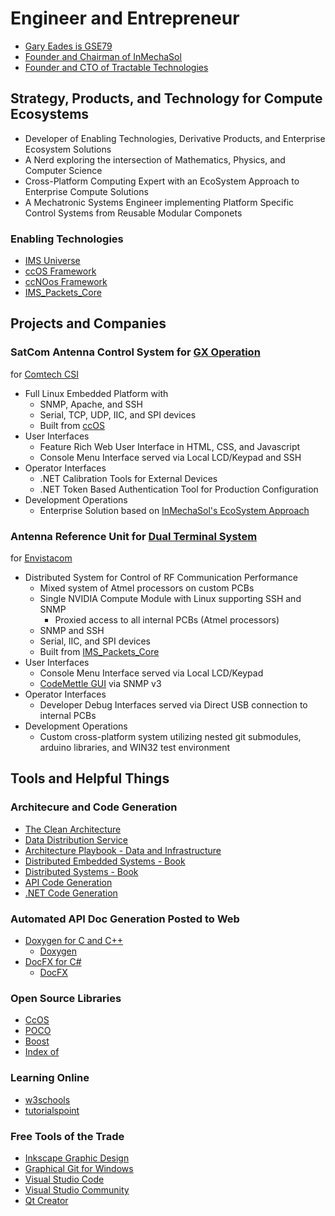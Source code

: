 # Engineer and Entrepreneur
- [Gary Eades is GSE79](https://gse79.net)
- [Founder and Chairman of InMechaSol](https://www.inmechasol.org)
- [Founder and CTO of Tractable Technologies](https://tractabletechnologies.com)
## Strategy, Products, and Technology for Compute Ecosystems
- Developer of Enabling Technologies, Derivative Products, and Enterprise Ecosystem Solutions
- A Nerd exploring the intersection of Mathematics, Physics, and Computer Science
- Cross-Platform Computing Expert with an EcoSystem Approach to Enterprise Compute Solutions
- A Mechatronic Systems Engineer implementing Platform Specific Control Systems from Reusable Modular Componets

### Enabling Technologies
- [IMS Universe](https://github.com/inmechasol/ims#an-enterprise-solution)
- [ccOS Framework](https://github.com/InMechaSol/ccOS#ccos-extends-ccnoos)
- [ccNOos Framework](https://github.com/InMechaSol/ccNOos#ccnoos---build-portable-microcontroller-applications)
- [IMS_Packets_Core](https://inmechasol.com/IMS_Packets_Core/index.html)

## Projects and Companies

### SatCom Antenna Control System for [GX Operation](https://www.inmarsat.com/en/solutions-services/global-xpress.html)
for [Comtech CSI](https://comtechsystems.com/)
- Full Linux Embedded Platform with
  - SNMP, Apache, and SSH
  - Serial, TCP, UDP, IIC, and SPI devices
  - Built from [ccOS](https://github.com/InMechaSol/ccOS#ccos-extends-ccnoos)
- User Interfaces
  - Feature Rich Web User Interface in HTML, CSS, and Javascript
  - Console Menu Interface served via Local LCD/Keypad and SSH
- Operator Interfaces
  - .NET Calibration Tools for External Devices
  - .NET Token Based Authentication Tool for Production Configuration
- Development Operations
  - Enterprise Solution based on [InMechaSol's EcoSystem Approach](https://github.com/InMechaSol/IMS#an-enterprise-solution)  
  
### Antenna Reference Unit for [Dual Terminal System](https://www.envistacom.com/wp-content/uploads/Phoenix-Case-Study.pdf)
for [Envistacom](https://www.envistacom.com/)
- Distributed System for Control of RF Communication Performance
  - Mixed system of Atmel processors on custom PCBs
  - Single NVIDIA Compute Module with Linux supporting SSH and SNMP
    - Proxied access to all internal PCBs (Atmel processors)
  - SNMP and SSH
  - Serial, IIC, and SPI devices
  - Built from [IMS_Packets_Core](https://inmechasol.com/IMS_Packets_Core/index.html)
- User Interfaces
  - Console Menu Interface served via Local LCD/Keypad
  - [CodeMettle GUI](https://www.codemettle.com/) via SNMP v3
- Operator Interfaces
  - Developer Debug Interfaces served via Direct USB connection to internal PCBs
- Development Operations
  - Custom cross-platform system utilizing nested git submodules, arduino libraries, and WIN32 test environment  

## Tools and Helpful Things

### Architecure and Code Generation
- [The Clean Architecture](https://www.freecodecamp.org/news/a-quick-introduction-to-clean-architecture-990c014448d2/)
- [Data Distribution Service](https://opendds.org/)
- [Architecture Playbook - Data and Infrastructure](https://github.com/nocomplexity/ArchitecturePlaybook)
- [Distributed Embedded Systems - Book](https://link.springer.com/book/10.1007/978-0-387-35409-5)  
- [Distributed Systems - Book](https://go.lightbend.com/designing-reactive-systems-role-of-actor-model)
- [API Code Generation](https://editor.swagger.io/)
- [.NET Code Generation](https://www.codesmithtools.com/product/generator)

### Automated API Doc Generation Posted to Web
- [Doxygen for C and C++](https://inmechasol.com/)
  - [Doxygen](https://www.doxygen.nl/index.html)
- [DocFX for C#](https://gse79.github.io/)
  - [DocFX](https://dotnet.github.io/docfx/)
  
### Open Source Libraries
- [CcOS](https://github.com/AndyD87/CcOS)
- [POCO](https://pocoproject.org/#usecases)
- [Boost](https://www.boost.org/)
- [Index of](https://en.cppreference.com/w/cpp/links/libs)

### Learning Online
- [w3schools](https://www.w3schools.com/)
- [tutorialspoint](https://www.tutorialspoint.com/index.htm)

### Free Tools of the Trade
- [Inkscape Graphic Design](https://inkscape.org/)
- [Graphical Git for Windows](https://tortoisegit.org/)
- [Visual Studio Code](https://code.visualstudio.com/)
- [Visual Studio Community](https://visualstudio.microsoft.com/vs/community/)
- [Qt Creator](https://www.qt.io/product/development-tools)







